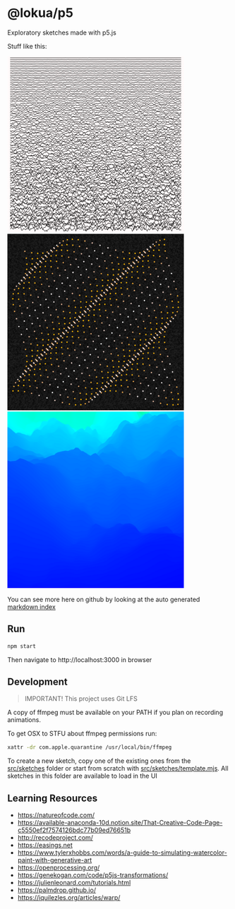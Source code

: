 # @lokua/p5

Exploratory sketches made with p5.js

Stuff like this:

<img src="images/1000x/static-hhqh.png" alt="images/1000x/grid4-u2m4.png" width="400">
<img src="images/1000x/flexor2-slo0.png" alt="images/1000x/grid4-u2m4.png" width="400">
<img src="images/1000x/tstrip-wh953.png" alt="images/1000x/grid4-u2m4.png" width="400">

You can see more here on github by looking at the auto generated
[markdown index](index.md)

## Run

```sh
npm start
```

Then navigate to http://localhost:3000 in browser

## Development

> IMPORTANT! This project uses Git LFS

A copy of ffmpeg must be available on your PATH if you plan on recording
animations.

To get OSX to STFU about ffmpeg permissions run:

```sh
xattr -dr com.apple.quarantine /usr/local/bin/ffmpeg
```

To create a new sketch, copy one of the existing ones from the
[src/sketches](src/sketches) folder or start from scratch with
[src/sketches/template.mjs](src/sketches/template.mjs). All sketches in this
folder are available to load in the UI

## Learning Resources

- https://natureofcode.com/
- https://available-anaconda-10d.notion.site/That-Creative-Code-Page-c5550ef2f7574126bdc77b09ed76651b
- http://recodeproject.com/
- https://easings.net
- https://www.tylerxhobbs.com/words/a-guide-to-simulating-watercolor-paint-with-generative-art
- https://openprocessing.org/
- https://genekogan.com/code/p5js-transformations/
- https://julienleonard.com/tutorials.html
- https://palmdrop.github.io/
- https://iquilezles.org/articles/warp/
